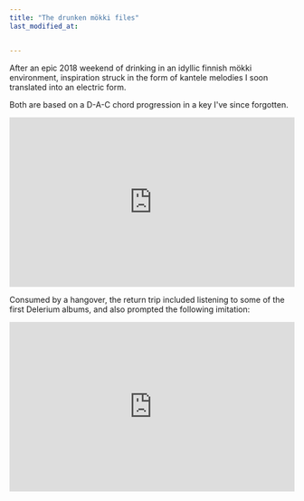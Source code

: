 ```yaml
---
title: "The drunken mökki files"
last_modified_at:


---
```


After an epic 2018 weekend of drinking in an idyllic finnish mökki environment, inspiration struck in the form of kantele melodies I soon translated into an electric form.  

Both are based on a D-A-C chord progression in a key I've since forgotten.  

<iframe width="100%" height="300" scrolling="no" frameborder="no" allow="autoplay" src="https://w.soundcloud.com/player/?url=https%3A//api.soundcloud.com/playlists/558615330&color=%23343434&auto_play=false&hide_related=false&show_comments=true&show_user=true&show_reposts=false&show_teaser=true&visual=true"></iframe>  


Consumed by a hangover, the return trip included listening to some of the first Delerium albums, and also prompted the following imitation:  

<iframe width="100%" height="300" scrolling="no" frameborder="no" allow="autoplay" src="https://w.soundcloud.com/player/?url=https%3A//api.soundcloud.com/tracks/468892338&color=%23343434&auto_play=false&hide_related=false&show_comments=true&show_user=true&show_reposts=false&show_teaser=true&visual=true"></iframe>
